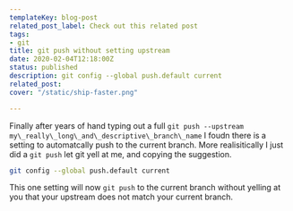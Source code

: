 ```yaml
---
templateKey: blog-post
related_post_label: Check out this related post
tags:
- git
title: git push without setting upstream
date: 2020-02-04T12:18:00Z
status: published
description: git config --global push.default current
related_post:
cover: "/static/ship-faster.png"

---
```

Finally after years of hand typing out a full `git push --upstream my\_really\_long\_and\_descriptive\_branch\_name` I foudn there is a setting to automatcally push to the current branch. More realisitically I just did a `git push` let git yell at me, and copying the suggestion.

``` bash
git config --global push.default current
```

This one setting will now `git push` to the current branch without yelling at you that your upstream does not match your current branch.
